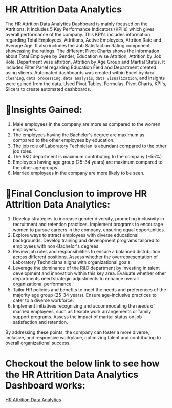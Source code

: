 # HR Attrition Data Analytics

The HR Attrition Data Analytics Dashboard is mainly focused on the Attritions. It includes 5 Key Performance Indicators (KPI's) which gives overall performance of the company. This KPI's includes information regarding Total Employees, Attritions, Active Employees, Attrtion Rate and Average Age. It also includes the Job Satisfaction Rating component showcasing the ratings. The different Pivot Charts shows the information about Total Employee by Gender, Education wise Attrition, Attrition by Job Role, Department wise attrition, Attrition by Age Group and Martial Status. It includes Filter Panel regarding Education Field and Department created using slicers. Automated dashboards was created within Excel by `data cleaning`, `data processing`, `data analysis`, `data visualization`, and insights were gained from the data. Used Pivot Tables, Formulas, Pivot Charts, KPI's, Slicers to create automated dashboards. 

# 📌Insights Gained:
1. Male employees in the company are more as compared to the women employees.
2. The employees having the Bachelor's degree are maximum as compared to the other employees by education.
3. The job role of Laboratory Technician is abundant compared to the other job roles.
4. The R&D department is maximum contributing to the company (~55%)
5. Employees having age group (25-34 years) are maximum compared to the other age groups.
6. Married employees in the company are more likely to be seen.

# 📌Final Conclusion to improve HR Attrition Data Analytics:
1. Develop strategies to increase gender diversity, promoting inclusivity in recruitment and retention practices. Implement programs to encourage women to pursue careers in the company, ensuring equal opportunities.
2. Explore ways to attract employees with diverse educational backgrounds. Develop training and development programs tailored to employees with non-Bachelor's degrees.
3. Review job roles and responsibilities to ensure a balanced distribution across different positions. Assess whether the overrepresentation of Laboratory Technicians aligns with organizational goals.
4. Leverage the dominance of the R&D department by investing in talent development and innovation within this key area. Evaluate whether other departments need strategic adjustments to enhance overall organizational performance.
5. Tailor HR policies and benefits to meet the needs and preferences of the majority age group (25-34 years). Ensure age-inclusive practices to cater to a diverse workforce.
6. Implement initiatives recognizing and accommodating the needs of married employees, such as flexible work arrangements or family support programs. Assess the impact of marital status on job satisfaction and retention.
   
By addressing these points, the company can foster a more diverse, inclusive, and responsive workplace, optimizing talent and contributing to overall organizational success.

# Checkout the below link to see how the HR Attrition Data Analytics Dashboard works:
[HR Attrition Data Analytics](https://drive.google.com/file/d/1-XkKr9egRGh3DuyRK-lNP1fo7EWaLMg-/view)
